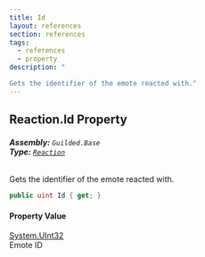 ```yaml
---
title: Id
layout: references
section: references
tags:
  - references
  - property
description: "

Gets the identifier of the emote reacted with."
---
```


## Reaction.Id Property
###### **Assembly:** `Guilded.Base`<br/>**Type:** [`Reaction`](Reaction.md 'Guilded.Base.Content.Reaction')

Gets the identifier of the emote reacted with.

```csharp
public uint Id { get; }
```

#### Property Value
[System.UInt32](https://docs.microsoft.com/en-us/dotnet/api/System.UInt32 'System.UInt32')  
Emote ID